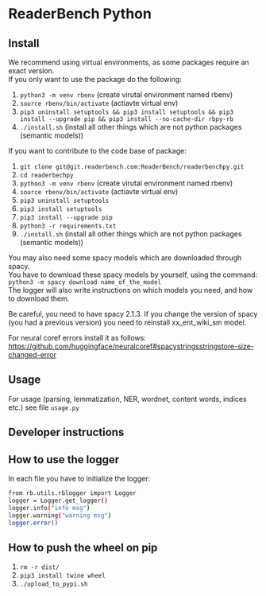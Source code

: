 # ReaderBench Python

## Install
We recommend using virtual environments, as some packages require an exact version.   
If you only want to use the package do the following:

1. `python3 -m venv rbenv` (create virutal environment named rbenv)
2. `source rbenv/bin/activate` (actiavte virtual env)
3. `pip3 uninstall setuptools && pip3 install setuptools && pip3 install --upgrade pip && pip3 install --no-cache-dir rbpy-rb`
4. `./install.sh` (install all other things which are not python packages (semantic models))

If you want to contribute to the code base of package:
1. `git clone git@git.readerbench.com:ReaderBench/readerbenchpy.git` 
2. `cd readerbechpy`
3. `python3 -m venv rbenv` (create virutal environment named rbenv)
4. `source rbenv/bin/activate` (actiavte virtual env)
3. `pip3 uninstall setuptools`
4. `pip3 install setuptools`
5. `pip3 install --upgrade pip`
5. `python3 -r requirements.txt` 
6. `./install.sh` (install all other things which are not python packages (semantic models))

You may also need some spacy models which are downloaded through spacy.     
You have to download these spacy models by yourself, using the command:    
`python3 -m spacy download name_of_the_model`   
The logger will also write instructions on which models you need, and how to download them.  

Be careful, you need to have spacy 2.1.3. 
If you change the version of spacy (you had a previous version) you need to reinstall xx_ent_wiki_sm model.

For neural coref errors install it as follows: https://github.com/huggingface/neuralcoref#spacystringsstringstore-size-changed-error

## Usage
For usage (parsing, lemmatization, NER, wordnet, content words, indices etc.)  see file `usage.py`

## Developer instructions

## How to use the logger
In each file you have to initialize the logger:  
```sh
from rb.utils.rblogger import Logger  
logger = Logger.get_logger() 
logger.info("info msg")
logger.warning("warning msg")  
logger.error()
```
## How to push the wheel on pip
1. `rm -r dist/`
2. `pip3 install twine wheel`
3. `./upload_to_pypi.sh`

